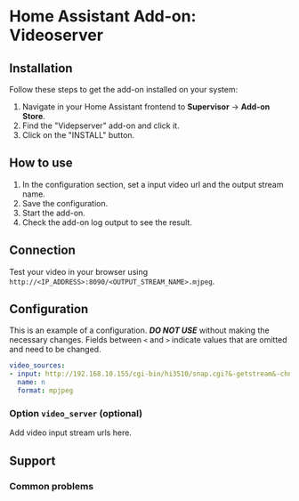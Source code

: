 # Home Assistant Add-on: Videoserver

## Installation

Follow these steps to get the add-on installed on your system:

1. Navigate in your Home Assistant frontend to **Supervisor** -> **Add-on Store**.
2. Find the "Videpserver" add-on and click it.
3. Click on the "INSTALL" button.

## How to use

1. In the configuration section, set a input video url and the output stream name.
2. Save the configuration.
3. Start the add-on.
4. Check the add-on log output to see the result.

## Connection

Test your video in your browser using `http://<IP_ADDRESS>:8090/<OUTPUT_STREAM_NAME>.mjpeg`.

## Configuration

This is an example of a configuration. **_DO NOT USE_** without making the necessary changes.
Fields between `<` and `>` indicate values that are omitted and need to be changed.

```yaml
video_sources:
- input: http://192.168.10.155/cgi-bin/hi3510/snap.cgi?&-getstream&-chn=2
  name: n
  format: mpjpeg
```

### Option `video_server` (optional)

Add video input stream urls here.

## Support

### Common problems
